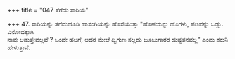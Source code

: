 +++
title = "047 ತೆಗೆದು ಸಾರಿಯ"

+++
47. ಸಾರಿಯನ್ನು ತೆಗೆದುಹೂಡಿ ಹಾಸಂಗಿಯನ್ನು ಹೊಸೆಯುತ್ತಾ "ಹೊಣೆಯನ್ನು ಹೊಗಳು, ಪಣವನ್ನು ಒಡ್ಡು. ವಿನೋದಕ್ಕಾಗಿ   
ನಾವು ಆಡುತ್ತೇವಲ್ಲವೆ ? ಒಂದೇ ಹಲಗೆ, ಅದರ ಮೇಲೆ ದ್ವಿಗುಣ ಸಲ್ಲದು ಜೂಜುಗಾರರ ದುಷ್ಟತನವಲ್ಲ" ಎಂದು  ಶಕುನಿ ಹೇಳುತ್ತಾನೆ.